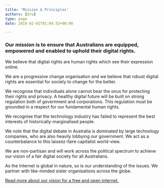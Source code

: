 ```yaml
---
title: 'Mission & Principles'
authors: [drw]
type: page
date: 2019-02-01T01:04:53+00:00

---
```

### Our mission is to ensure that Australians are equipped, empowered and enabled to uphold their digital rights.
We believe that digital rights are human rights which see their expression online.

We are a progressive change organisation and we believe that robust digital rights are essential for society to change for the better.

We recognise that individuals alone cannot bear the onus for protecting their rights and privacy. A healthy digital future will be built on strong regulation both of government and corporations. This regulation must be grounded in a respect for our fundamental human rights.

We recognise that the technology industry has failed to represent the best interests of historically-marginalised people.

We note that the digital debate in Australia is dominated by large technology companies, who are also heavily lobbying our government. We act as a counterbalance to this laissez-faire capitalist world-view.

We are non-partisan and will work across the political spectrum to achieve our vision of a fair digital society for all Australians.

As the Internet is global in nature, so is our understanding of the issues. We partner with like-minded sister organisations across the globe.

[Read more about our vision for a free and open internet.][1]

 [1]: https://digitalrightswatch.org.au/2016/07/24/our-vision-for-a-free-and-open-internet/
